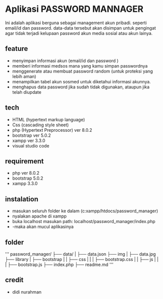 # Aplikasi PASSWORD MANNAGER

Ini adalah aplikasi berguna sebagai management akun pribadi. seperti email/id dan password. data-data tersebut akan disimpan untuk pengingat agar tidak terjadi kelupaan password akun media sosial atau akun lainya.

## feature
- menyimpan informasi akun (email/id dan password )
- memberi informasi medsos mana yang kamu simpan passwordnya
- menggenerate atau membuat password random (untuk proteksi yang lebih aman)
- menampilkan tabel akun sosmed untuk diketahui informasi akunnya.
- menghapus data password jika sudah tidak digunakan, ataupun jika telah diupdate

## tech
- HTML (hypertext markup language)
- Css (cascading style sheet)
- php (Hypertext Preprocessor) ver 8.0.2 
- bootstrap ver 5.0.2
- xampp ver 3.3.0
- visual studio code

## requirement
- php ver 8.0.2
- bootstrap 5.0.2
- xampp 3.3.0

## instalation
- masukan seluruh folder ke dalam (c:xampp/htdocs/password_manager)
- nyalakan apache di xampp
- buka localhost masukan path: localhost/password_manager/index.php
- -maka akan mucul aplikasinya

## folder
'''
password_manager/
├── data/
|   ├──  data.json
├──  img
|    ├──  data.jpg
├──  library
|    ├──  bootstrap
|    |      ├──  css
|    |      |       ├──  bootstrap.css
|    |      ├──  js
|    |      |       ├──  bootstrap.js
├── index.php
├── readme.md
'''

## credit
- didi nurahman


